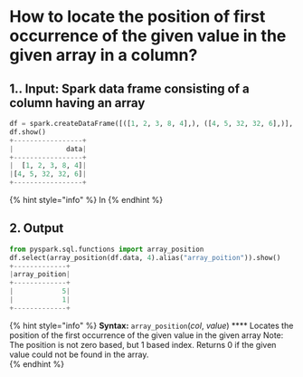 # How to locate the position of first occurrence of the given value in the given array in a column?

## 1..  Input:  Spark data frame consisting of a column having an array

```python
df = spark.createDataFrame([([1, 2, 3, 8, 4],), ([4, 5, 32, 32, 6],)], ['data'])
df.show()
+-----------------+
|             data|
+-----------------+
|  [1, 2, 3, 8, 4]|
|[4, 5, 32, 32, 6]|
+-----------------+
```

{% hint style="info" %}
In 
{% endhint %}

## 2.  Output

```python
from pyspark.sql.functions import array_position
df.select(array_position(df.data, 4).alias("array_poition")).show()
+-------------+
|array_poition|
+-------------+
|            5|
|            1|
+-------------+
```

{% hint style="info" %}
**Syntax:**   `array_position`\(_col_, _value_\)  ****                                                                                                      Locates the position of the first occurrence of the given value in the given array                                                                              Note: The position is not zero based, but 1 based index. Returns 0 if the given value could not be found in the array.                                                                                                                       
{% endhint %}

